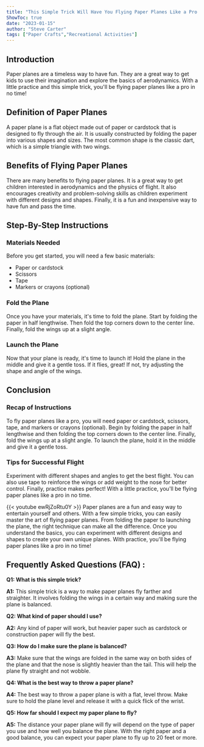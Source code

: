 ```yaml
---
title: "This Simple Trick Will Have You Flying Paper Planes Like a Pro!"
ShowToc: true 
date: "2023-01-15"
author: "Steve Carter" 
tags: ["Paper Crafts","Recreational Activities"]
---
```

## Introduction

Paper planes are a timeless way to have fun. They are a great way to get kids to use their imagination and explore the basics of aerodynamics. With a little practice and this simple trick, you'll be flying paper planes like a pro in no time! 

## Definition of Paper Planes

A paper plane is a flat object made out of paper or cardstock that is designed to fly through the air. It is usually constructed by folding the paper into various shapes and sizes. The most common shape is the classic dart, which is a simple triangle with two wings. 

## Benefits of Flying Paper Planes

There are many benefits to flying paper planes. It is a great way to get children interested in aerodynamics and the physics of flight. It also encourages creativity and problem-solving skills as children experiment with different designs and shapes. Finally, it is a fun and inexpensive way to have fun and pass the time. 

## Step-By-Step Instructions

### Materials Needed

Before you get started, you will need a few basic materials: 

- Paper or cardstock 
- Scissors 
- Tape 
- Markers or crayons (optional) 

### Fold the Plane 

Once you have your materials, it's time to fold the plane. Start by folding the paper in half lengthwise. Then fold the top corners down to the center line. Finally, fold the wings up at a slight angle. 

### Launch the Plane 

Now that your plane is ready, it's time to launch it! Hold the plane in the middle and give it a gentle toss. If it flies, great! If not, try adjusting the shape and angle of the wings. 

## Conclusion 

### Recap of Instructions 

To fly paper planes like a pro, you will need paper or cardstock, scissors, tape, and markers or crayons (optional). Begin by folding the paper in half lengthwise and then folding the top corners down to the center line. Finally, fold the wings up at a slight angle. To launch the plane, hold it in the middle and give it a gentle toss. 

### Tips for Successful Flight 

Experiment with different shapes and angles to get the best flight. You can also use tape to reinforce the wings or add weight to the nose for better control. Finally, practice makes perfect! With a little practice, you'll be flying paper planes like a pro in no time.

{{< youtube ewRjZoRtu0Y >}} 
Paper planes are a fun and easy way to entertain yourself and others. With a few simple tricks, you can easily master the art of flying paper planes. From folding the paper to launching the plane, the right technique can make all the difference. Once you understand the basics, you can experiment with different designs and shapes to create your own unique planes. With practice, you'll be flying paper planes like a pro in no time!

## Frequently Asked Questions (FAQ) :
**Q1: What is this simple trick?**

**A1:** This simple trick is a way to make paper planes fly farther and straighter. It involves folding the wings in a certain way and making sure the plane is balanced.

**Q2: What kind of paper should I use?**

**A2:** Any kind of paper will work, but heavier paper such as cardstock or construction paper will fly the best.

**Q3: How do I make sure the plane is balanced?**

**A3:** Make sure that the wings are folded in the same way on both sides of the plane and that the nose is slightly heavier than the tail. This will help the plane fly straight and not wobble.

**Q4: What is the best way to throw a paper plane?**

**A4:** The best way to throw a paper plane is with a flat, level throw. Make sure to hold the plane level and release it with a quick flick of the wrist.

**Q5: How far should I expect my paper plane to fly?**

**A5:** The distance your paper plane will fly will depend on the type of paper you use and how well you balance the plane. With the right paper and a good balance, you can expect your paper plane to fly up to 20 feet or more.





